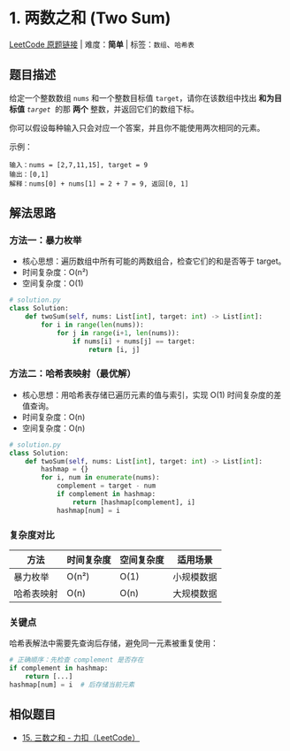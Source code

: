 # 1. 两数之和 (Two Sum)

[LeetCode 原题链接](https://leetcode.cn/problems/two-sum/) | 难度：**简单** | 标签：`数组`、`哈希表`

## 题目描述
给定一个整数数组 `nums` 和一个整数目标值 `target`，请你在该数组中找出 **和为目标值** _`target`_  的那 **两个** 整数，并返回它们的数组下标。

你可以假设每种输入只会对应一个答案，并且你不能使用两次相同的元素。

示例：
```plaintext
输入：nums = [2,7,11,15], target = 9
输出：[0,1]
解释：nums[0] + nums[1] = 2 + 7 = 9, 返回[0, 1]
```

## 解法思路
### 方法一：暴力枚举
- 核心思想：遍历数组中所有可能的两数组合，检查它们的和是否等于 target。
- 时间复杂度：O(n²)
- 空间复杂度：O(1)
``` python
# solution.py
class Solution:
    def twoSum(self, nums: List[int], target: int) -> List[int]:
        for i in range(len(nums)):
            for j in range(i+1, len(nums)):
                if nums[i] + nums[j] == target:
                    return [i, j]
```

### 方法二：哈希表映射（最优解）
- 核心思想：用哈希表存储已遍历元素的值与索引，实现 O(1) 时间复杂度的差值查询。
- 时间复杂度：O(n)
- 空间复杂度：O(n)
```python
# solution.py
class Solution:
    def twoSum(self, nums: List[int], target: int) -> List[int]:
        hashmap = {}
        for i, num in enumerate(nums):
            complement = target - num
            if complement in hashmap:
                return [hashmap[complement], i]
            hashmap[num] = i
```

### 复杂度对比
| 方法    | 时间复杂度 | 空间复杂度 | 适用场景  |
| ----- | ----- | ----- | ----- |
| 暴力枚举  | O(n²) | O(1)  | 小规模数据 |
| 哈希表映射 | O(n)  | O(n)  | 大规模数据 |

### 关键点
哈希表解法中需要先查询后存储，避免同一元素被重复使用：

```python
# 正确顺序：先检查 complement 是否存在
if complement in hashmap: 
    return [...]
hashmap[num] = i  # 后存储当前元素
```

## 相似题目
- [15. 三数之和 - 力扣（LeetCode）](https://leetcode.cn/problems/3sum/)